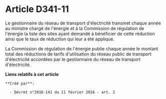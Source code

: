 # Article D341-11

Le gestionnaire du réseau de transport d'électricité transmet chaque année au ministre chargé de l'énergie et à la Commission
de régulation de l'énergie la liste des sites ayant demandé à bénéficier de cette réduction ainsi que le taux de réduction
qui leur a été appliqué. 

La Commission de régulation de l'énergie publie chaque année le montant total des réductions de tarifs d'utilisation du
réseau public de transport d'électricité accordées par le gestionnaire du réseau de transport d'électricité.

**Liens relatifs à cet article**

	**Créé par**:

	  - Décret n°2016-141 du 11 février 2016 - art. 2
